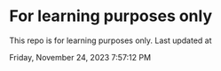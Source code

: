# For learning purposes only
This repo is for learning purposes only.
Last updated at

Friday, November 24, 2023 7:57:12 PM


